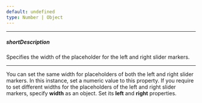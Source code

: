 ```yaml
---
default: undefined
type: Number | Object
---
```

---
##### shortDescription
Specifies the width of the placeholder for the left and right slider markers.

---
You can set the same width for placeholders of both the left and right slider markers. In this instance, set a numeric value to this property. If you require to set different widths for the placeholders of the left and right slider markers, specify **width** as an object. Set its **left** and **right** properties.